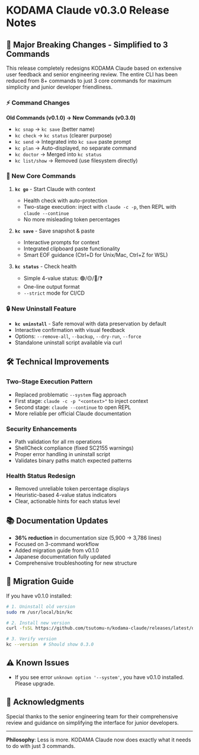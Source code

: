 # KODAMA Claude v0.3.0 Release Notes

## 🎯 Major Breaking Changes - Simplified to 3 Commands

This release completely redesigns KODAMA Claude based on extensive user feedback and senior engineering review. The entire CLI has been reduced from 8+ commands to just 3 core commands for maximum simplicity and junior developer friendliness.

### ⚡ Command Changes

**Old Commands (v0.1.0) → New Commands (v0.3.0)**
- `kc snap` → `kc save` (better name)
- `kc check` → `kc status` (clearer purpose)
- `kc send` → Integrated into `kc save` paste prompt
- `kc plan` → Auto-displayed, no separate command
- `kc doctor` → Merged into `kc status`
- `kc list/show` → Removed (use filesystem directly)

### 🚀 New Core Commands

1. **`kc go`** - Start Claude with context
   - Health check with auto-protection
   - Two-stage execution: inject with `claude -c -p`, then REPL with `claude --continue`
   - No more misleading token percentages

2. **`kc save`** - Save snapshot & paste
   - Interactive prompts for context
   - Integrated clipboard paste functionality
   - Smart EOF guidance (Ctrl+D for Unix/Mac, Ctrl+Z for WSL)

3. **`kc status`** - Check health
   - Simple 4-value status: 🟢/🟡/🔴/❓
   - One-line output format
   - `--strict` mode for CI/CD

### 🔒 New Uninstall Feature

- **`kc uninstall`** - Safe removal with data preservation by default
- Interactive confirmation with visual feedback
- Options: `--remove-all`, `--backup`, `--dry-run`, `--force`
- Standalone uninstall script available via curl

## 🛠️ Technical Improvements

### Two-Stage Execution Pattern
- Replaced problematic `--system` flag approach
- First stage: `claude -c -p "<context>"` to inject context
- Second stage: `claude --continue` to open REPL
- More reliable per official Claude documentation

### Security Enhancements
- Path validation for all rm operations
- ShellCheck compliance (fixed SC2155 warnings)
- Proper error handling in uninstall script
- Validates binary paths match expected patterns

### Health Status Redesign
- Removed unreliable token percentage displays
- Heuristic-based 4-value status indicators
- Clear, actionable hints for each status level

## 📚 Documentation Updates

- **36% reduction** in documentation size (5,900 → 3,786 lines)
- Focused on 3-command workflow
- Added migration guide from v0.1.0
- Japanese documentation fully updated
- Comprehensive troubleshooting for new structure

## 🔄 Migration Guide

If you have v0.1.0 installed:
```bash
# 1. Uninstall old version
sudo rm /usr/local/bin/kc

# 2. Install new version
curl -fsSL https://github.com/tsutomu-n/kodama-claude/releases/latest/download/install.sh | bash

# 3. Verify version
kc --version  # Should show 0.3.0
```

## ⚠️ Known Issues

- If you see error `unknown option '--system'`, you have v0.1.0 installed. Please upgrade.

## 🙏 Acknowledgments

Special thanks to the senior engineering team for their comprehensive review and guidance on simplifying the interface for junior developers.

---

**Philosophy**: Less is more. KODAMA Claude now does exactly what it needs to do with just 3 commands.